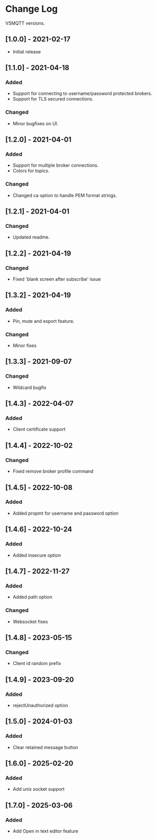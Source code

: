 # Change Log
VSMQTT versions.

## [1.0.0] - 2021-02-17
- Initial release

## [1.1.0] - 2021-04-18
### Added
- Support for connecting to username/password protected brokers.
- Support for TLS secured connections.

### Changed
- Minor bugfixes on UI.

## [1.2.0] - 2021-04-01
### Added
- Support for multiple broker connections.
- Colors for topics.

### Changed
- Changed ca option to handle PEM format strings.

## [1.2.1] - 2021-04-01
### Changed
- Updated readme.

## [1.2.2] - 2021-04-19
### Changed
- Fixed 'blank screen after subscribe' issue

## [1.3.2] - 2021-04-19
### Added
- Pin, mute and export feature.

### Changed
- Minor fixes

## [1.3.3] - 2021-09-07
### Changed
- Wildcard bugfix

## [1.4.3] - 2022-04-07
### Added
- Client certificate support

## [1.4.4] - 2022-10-02
### Changed
- Fixed remove broker profile command

## [1.4.5] - 2022-10-08
### Added
- Added propmt for username and password option

## [1.4.6] - 2022-10-24
### Added
- Added insecure option

## [1.4.7] - 2022-11-27
### Added
- Added path option

### Changed
- Websocket fixes

## [1.4.8] - 2023-05-15

### Changed
- Client id random prefix

## [1.4.9] - 2023-09-20

### Added
- rejectUnauthorized option

## [1.5.0] - 2024-01-03

### Added
- Clear retained message button

## [1.6.0] - 2025-02-20

### Added
- Add unix socket support

## [1.7.0] - 2025-03-06

### Added
- Add Open in text editor feature 